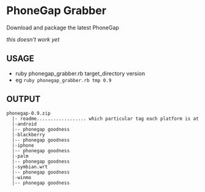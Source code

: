 # PhoneGap Grabber

Download and package the latest PhoneGap

_*this doesn't work yet*_

## USAGE

* ruby phonegap_grabber.rb target_directory version
* eg `ruby phonegap_grabber.rb tmp 0.9`

## OUTPUT

    phonegap-0.9.zip
      |- readme.................. which particular tag each platform is at
      |-android
      |-- phonegap goodness
      |-blackberry
      |-- phonegap goodness
      |-iphone
      |-- phonegap goodness
      |-palm
      |-- phonegap goodness
      |-symbian.wrt
      |-- phonegap goodness
      |-winmo
      |-- phonegap goodness